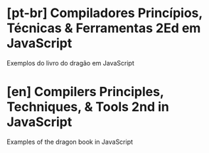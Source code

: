 # [pt-br] Compiladores Princípios, Técnicas & Ferramentas 2Ed em JavaScript

Exemplos do livro do dragão em JavaScript

# [en] Compilers Principles, Techniques, & Tools 2nd in JavaScript

Examples of the dragon book in JavaScript

